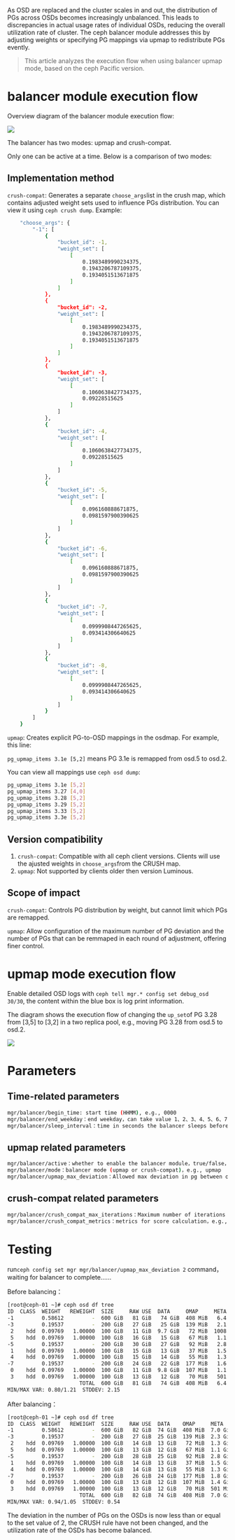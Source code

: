 As OSD are replaced and the cluster scales in and out, the distribution of PGs across OSDs becomes increasingly unbalanced. This leads to discrepancies in actual usage rates of individual OSDs, reducing the overall utilization rate of cluster. The ceph balancer module addresses this by adjusting weights or specifying PG mappings via upmap to redistribute PGs evently. 

> This article analyzes the execution flow when using balancer upmap mode, based on the ceph Pacific version.

# balancer module execution flow

Overview diagram of the balancer module execution flow:

![](../../image/mgr-balancer-1-en.jpg)



The balancer has two modes: upmap and crush-compat.

Only one can be active at a time. Below is a comparison of two modes:

## Implementation method
`crush-compat`: Generates a separate `choose_args`list in the crush map, which contains adjusted weight sets used to influence PGs distribution. You can view it using `ceph crush dump`. Example:

```bash
    "choose_args": {
        "-1": [
            {
                "bucket_id": -1,
                "weight_set": [
                    [
                        0.1983489990234375,
                        0.1943206787109375,
                        0.1934051513671875
                    ]
                ]
            },
            {
                "bucket_id": -2,
                "weight_set": [
                    [
                        0.1983489990234375,
                        0.1943206787109375,
                        0.1934051513671875
                    ]
                ]
            },
            {
                "bucket_id": -3,
                "weight_set": [
                    [
                        0.1060638427734375,
                        0.09228515625
                    ]
                ]
            },
            {
                "bucket_id": -4,
                "weight_set": [
                    [
                        0.1060638427734375,
                        0.09228515625
                    ]
                ]
            },
            {
                "bucket_id": -5,
                "weight_set": [
                    [
                        0.096160888671875,
                        0.0981597900390625
                    ]
                ]
            },
            {
                "bucket_id": -6,
                "weight_set": [
                    [
                        0.096160888671875,
                        0.0981597900390625
                    ]
                ]
            },
            {
                "bucket_id": -7,
                "weight_set": [
                    [
                        0.0999908447265625,
                        0.093414306640625
                    ]
                ]
            },
            {
                "bucket_id": -8,
                "weight_set": [
                    [
                        0.0999908447265625,
                        0.093414306640625
                    ]
                ]
            }
        ]
    }
```

`upmap`: Creates explicit PG-to-OSD mappings in the osdmap. For example, this line:

`pg_upmap_items 3.1e [5,2]` means PG 3.1e is remapped from osd.5 to osd.2.

You can view all mappings use `ceph osd dump`:

```bash
pg_upmap_items 3.1e [5,2]
pg_upmap_items 3.27 [4,0]
pg_upmap_items 3.28 [5,2]
pg_upmap_items 3.29 [5,2]
pg_upmap_items 3.33 [5,2]
pg_upmap_items 3.3e [5,2]
```

## Version compatibility
1. `crush-compat`: Compatible with all ceph client versions. Clients will use the ajusted weights in `choose_args`from the CRUSH map.
2. `upmap`: Not supported by clients older then version Luminous. 

## Scope of impact
`crush-compat`: Controls PG distribution by weight, but cannot limit which PGs are remapped. 

`upmap`: Allow configuration of the maximum number of PG deviation and the number of PGs that can be remmaped in each round of adjustment, offering finer control.

# upmap mode execution flow

Enable detailed OSD logs with `ceph tell mgr.* config set debug_osd 30/30`, the content within the blue box is log print information.

The diagram shows the execution flow of changing the `up_set`of PG 3.28 from [3,5] to [3,2] in a two replica pool, e.g., moving PG 3.28 from osd.5 to osd.2.

![](../../image/mgr-balancer-2-en.jpg)

# Parameters
## Time-related parameters
```bash
mgr/balancer/begin_time: start time (HHMM), e.g., 0000                                      mgr/balancer/end_time：end time (HHMM), e.g., 0100                                          mgr/balancer/begin_weekday：start weekday，can take value 1、2、3、4、5、6、7, e.g., 2
mgr/balancer/end_weekday：end weekday，can take value 1、2、3、4、5、6、7，e.g., 7
mgr/balancer/sleep_interval：time in seconds the balancer sleeps before running again，e.g., 180
```

## upmap related parameters
```bash
mgr/balancer/active：whether to enable the balancer module，true/false，e.g., true
mgr/balancer/mode：balancer mode (upmap or crush-compat)，e.g., upmap
mgr/balancer/upmap_max_deviation：Allowed max deviation in pg between osd，e.g., 5         mgr/balancer/upmap_max_optimizations：Maximum number of adjustments, e.g., 10
```

## crush-compat related parameters
```bash
mgr/balancer/crush_compat_max_iterations：Maximum number of iterations for adjustments，e.g., 25
mgr/balancer/crush_compat_metrics：metrics for score calculation，e.g., pgs,objects,bytes   mgr/balancer/crush_compat_step：step size for weight adjustment, e.g., 0.500000           mgr/balancer/min_score：target score to complete balancing，e.g., 0.020000                 mgr/balancer/mode：balancer mode，e.g., crush-compat
```

# Testing
run`ceph config set mgr mgr/balancer/upmap_max_deviation 2` command，waiting for balancer to complete......

Before balancing：

```bash
[root@ceph-01 ~]# ceph osd df tree
ID  CLASS  WEIGHT   REWEIGHT  SIZE     RAW USE  DATA     OMAP     META      AVAIL    %USE   VAR   PGS  STATUS  TYPE NAME       
-1         0.58612         -  600 GiB   81 GiB   74 GiB  408 MiB   6.4 GiB  519 GiB  13.50  1.00    -          root default    
-3         0.19537         -  200 GiB   27 GiB   25 GiB  139 MiB   2.1 GiB  173 GiB  13.56  1.00    -              host ceph-01
 2    hdd  0.09769   1.00000  100 GiB   11 GiB  9.7 GiB   72 MiB  1008 MiB   89 GiB  10.76  0.80   23      up          osd.2   
 5    hdd  0.09769   1.00000  100 GiB   16 GiB   15 GiB   67 MiB   1.1 GiB   84 GiB  16.36  1.21   31      up          osd.5   
-5         0.19537         -  200 GiB   30 GiB   27 GiB   92 MiB   2.8 GiB  170 GiB  15.09  1.12    -              host ceph-02
 1    hdd  0.09769   1.00000  100 GiB   15 GiB   13 GiB   37 MiB   1.5 GiB   85 GiB  14.84  1.10   28      up          osd.1   
 4    hdd  0.09769   1.00000  100 GiB   15 GiB   14 GiB   55 MiB   1.3 GiB   85 GiB  15.35  1.14   29      up          osd.4   
-7         0.19537         -  200 GiB   24 GiB   22 GiB  177 MiB   1.6 GiB  176 GiB  11.86  0.88    -              host ceph-03
 0    hdd  0.09769   1.00000  100 GiB   11 GiB  9.8 GiB  107 MiB   1.1 GiB   89 GiB  10.99  0.81   25      up          osd.0   
 3    hdd  0.09769   1.00000  100 GiB   13 GiB   12 GiB   70 MiB   501 MiB   87 GiB  12.72  0.94   27      up          osd.3   
                       TOTAL  600 GiB   81 GiB   74 GiB  408 MiB   6.4 GiB  519 GiB  13.50                                     
MIN/MAX VAR: 0.80/1.21  STDDEV: 2.15
```

After balancing：

```bash
[root@ceph-01 ~]# ceph osd df tree
ID  CLASS  WEIGHT   REWEIGHT  SIZE     RAW USE  DATA    OMAP     META     AVAIL    %USE   VAR   PGS  STATUS  TYPE NAME       
-1         0.58612         -  600 GiB   82 GiB  74 GiB  408 MiB  7.0 GiB  518 GiB  13.60  1.00    -          root default    
-3         0.19537         -  200 GiB   27 GiB  25 GiB  139 MiB  2.3 GiB  173 GiB  13.70  1.01    -              host ceph-01
 2    hdd  0.09769   1.00000  100 GiB   14 GiB  13 GiB   72 MiB  1.3 GiB   86 GiB  13.93  1.02   28      up          osd.2   
 5    hdd  0.09769   1.00000  100 GiB   13 GiB  12 GiB   67 MiB  1.1 GiB   87 GiB  13.47  0.99   26      up          osd.5   
-5         0.19537         -  200 GiB   28 GiB  25 GiB   92 MiB  2.8 GiB  172 GiB  14.17  1.04    -              host ceph-02
 1    hdd  0.09769   1.00000  100 GiB   14 GiB  13 GiB   37 MiB  1.5 GiB   86 GiB  14.23  1.05   27      up          osd.1   
 4    hdd  0.09769   1.00000  100 GiB   14 GiB  13 GiB   55 MiB  1.3 GiB   86 GiB  14.10  1.04   27      up          osd.4   
-7         0.19537         -  200 GiB   26 GiB  24 GiB  177 MiB  1.8 GiB  174 GiB  12.93  0.95    -              host ceph-03
 0    hdd  0.09769   1.00000  100 GiB   13 GiB  12 GiB  107 MiB  1.4 GiB   87 GiB  13.14  0.97   28      up          osd.0   
 3    hdd  0.09769   1.00000  100 GiB   13 GiB  12 GiB   70 MiB  501 MiB   87 GiB  12.72  0.94   27      up          osd.3   
                       TOTAL  600 GiB   82 GiB  74 GiB  408 MiB  7.0 GiB  518 GiB  13.60                                     
MIN/MAX VAR: 0.94/1.05  STDDEV: 0.54
```

The deviation in the number of PGs on the OSDs is now less than or equal to the set value of 2, the CRUSH rule have not been changed, and the utilization rate of the OSDs has become balanced.

